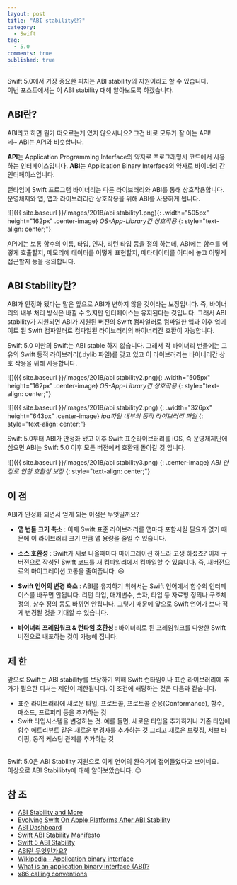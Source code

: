 ```yaml
---
layout: post
title: "ABI stability란?"
category:
  - Swift
tag:
  - 5.0
comments: true
published: true
---
```


Swift 5.0에서 가장 중요한 피처는 ABI stability의 지원이라고 할 수 있습니다. <br/> 
이번 포스트에서는 이 ABI stability 대해 알아보도록 하겠습니다.

## ABI란? 

ABI라고 하면 뭔가 떠오르는게 있지 않으시나요? 그건 바로 모두가 잘 아는 API! <br/> 
네~ ABI는 API와 비슷합니다.

**API**는 Application Programming Interface의 약자로 프로그래밍시 코드에서 사용하는 인터페이스입니다. **ABI**는 Application Binary Interface의 약자로 바이너리 간 인터페이스입니다.

런타임에 Swift 프로그램 바이너리는 다른 라이브러리와 ABI를 통해 상호작용합니다. 운영체제와 앱, 앱과 라이브러리간 상호작용을 위해 ABI를 사용하게 됩니다.

![]({{ site.baseurl }}/images/2018/abi stability1.png){: .width="505px" height="162px" .center-image}
*OS-App-Library간 상호작용*
{: style="text-align: center;"}

API에는 보통 함수의 이름, 타입, 인자, 리턴 타입 등을 정의 하는데, ABI에는 함수를 어떻게 호출할지, 메모리에 데이터를 어떻게 표현할지, 메타데이터를 어디에 놓고 어떻게 접근할지 등을 정의합니다.

## ABI Stability란?

ABI가 안정화 됐다는 말은 앞으로 ABI가 변하지 않을 것이라는 보장입니다. 즉, 바이너리의 내부 처리 방식은 바뀔 수 있지만 인터페이스는 유지된다는 것입니다. 그래서 ABI stability가 지원되면 ABI가 지원된 버전의 Swift 컴파일러로 컴파일한 앱과 이후 업데이트 된 Swift 컴파일러로 컴파일된 라이브러리의 바이너리간 호환이 가능합니다.

Swift 5.0 미만의 Swift는 ABI stable 하지 않습니다. 그래서 각 바이너리 번들에는 고유의 Swift 동적 라이브러리(.dylib 파일)를 갖고 있고 이 라이브러리는 바이너리간 상호 작용을 위해 사용합니다.

![]({{ site.baseurl }}/images/2018/abi stability2.png){: .width="505px" height="162px" .center-image}
*OS-App-Library간 상호작용*
{: style="text-align: center;"}


![]({{ site.baseurl }}/images/2018/abi stability2.png)
{: .width="326px" height="643px" .center-image}
*ipa파일 내부의 동적 라이브러리 파일*
{: style="text-align: center;"}

Swift 5.0부터 ABI가 안정화 됐고 이후 Swift 표준라이브러리를 iOS, 즉 운영체제단에 심으면 ABI는 Swift 5.0 이후 모든 버전에서 호환돼 돌아갈 것 입니다.

![]({{ site.baseurl }}/images/2018/abi stability3.png)
{: .center-image}
*ABI 안정로 인한 호환성 보장*
{: style="text-align: center;"}



## 이 점
ABI가 안정화 되면서 얻게 되는 이점은 무엇일까요?

* **앱 번들 크기 축소** : 이제 Swift 표준 라이브러리를 앱마다 포함시킬 필요가 없기 때문에 이 라이브러리 크기 만큼 앱 용량을 줄일 수 있습니다.

* **소스 호환성** : Swift가 새로 나올때마다 마이그레이션 하느라 고생 하셨죠? 이제 구버전으로 작성된 Swift 코드를 새 컴파일러에서 컴파일할 수 있습니다. 즉, 새버전으로의 마이그레이션 고통을 줄여줍니다. 😆

* **Swift 언어의 변경 축소** : ABI를 유지하기 위해서는 Swift 언어에서 함수의 인터페이스를 바꾸면 안됩니다. 리턴 타입, 매개변수, 숫자, 타입 등 자료형 정의나 구조체 정의, 상수 정의 등도 바뀌면 안됩니다. 그렇기 때문에 앞으로 Swift 언어가 보다 적게 변경될 것을 기대할 수 있습니다.

* **바이너리 프레임워크 & 런타임 호환성** : 바이너리로 된 프레임워크를 다양한 Swift 버전으로 배포하는 것이 가능해 집니다. 

## 제 한
앞으로 Swift는 ABI stability를 보장하기 위해 Swift 런타임이나 표준 라이브러리에 추가가 필요한 피처는 제안이 제한됩니다. 이 조건에 해당하는 것은 다음과 같습니다.

* 표준 라이브러리에 새로운 타입, 프로토콜, 프로토콜 순응(Conformance), 함수, 매소드, 프로퍼티 등을 추가하는 것
* Swift 타입시스템을 변경하는 것. 예를 들면, 새로운 타입을 추가하거나 기존 타입에 함수 에트리뷰트 같은 새로운 변경자를 추가하는 것 그리고 새로운 브릿징, 서브 타이핑, 동적 케스팅 관계를 추가하는 것

<br/>
Swift 5.0은 ABI Stability 지원으로 이제 언어의 완숙기에 접어들었다고 보이네요.<br/> 
이상으로 ABI Stabilibty에 대해 알아보았습니다. 😉

## 참 조

* [ABI Stability and More](https://swift.org/blog/abi-stability-and-more/)
* [Evolving Swift On Apple Platforms After ABI Stability](https://swift.org/blog/abi-stability-and-apple/)
* [ABI Dashboard](https://swift.org/abi-stability/)
* [Swift ABI Stability Manifesto](https://github.com/apple/swift/blob/master/docs/ABIStabilityManifesto.md)
* [Swift 5 ABI Stability](https://medium.com/swift-india/swift-5-abi-stability-769ccb986d79)
* [ABI란 무엇인가요?](https://www.slideshare.net/ssusere4785c/abi-34537158)
* [Wikipedia - Application binary interface]()
* [What is an application binary interface (ABI)?](https://stackoverflow.com/questions/2171177/what-is-an-application-binary-interface-abi)
* [x86 calling conventions](https://en.wikipedia.org/wiki/X86_calling_conventions#x86-64_calling_conventions)